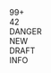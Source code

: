 <div class="grid grid-flow-col auto-cols-fr gap-sm">
  <div role="status" class="vv-badge">
    99+
  </div>
  <div role="status" class="vv-badge vv-badge--gray">
    42
  </div>
  <div role="status" class="vv-badge vv-badge--danger vv-badge--outline">
    DANGER
  </div>
  <div role="status" class="vv-badge vv-badge--success vv-badge--rounded">
    NEW
  </div>
  <div role="status" class="vv-badge vv-badge--warning vv-badge--ghost">
    DRAFT
  </div>
  <div role="status" class="vv-badge vv-badge--info">
    INFO
  </div>
</div>